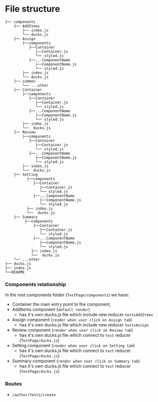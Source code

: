 # File structure

    ├── components
        ├── AddItems
            ├── index.js
            └── ducks.js
        ├── Assign
            ├──components
               ├──Container
                  ├──Container.js
                  └── styled.js
               ├──...ComponentName
                  ├──ComponentName.js
                  └── styled.js
            ├── index.js
            └── ducks.js
        ├── common
            └── ...other
        ├── Container
            ├──components
               ├──Container
                  ├──Container.js
                  └── styled.js
               ├──...ComponentName
                  ├──ComponentName.js
                  └── styled.js
            ├── index.js
            └──  ducks.js
        ├── Review
            ├──components
               ├──Container
                  ├──Container.js
                  └── styled.js
               ├──...ComponentName
                  ├──ComponentName.js
                  └── styled.js
            ├── index.js
            └──  ducks.js
        ├── Setting
              ├──components
                 ├──Container
                    ├──Container.js
                    └── styled.js
                 ├──...ComponentName
                    ├──ComponentName.js
                    └── styled.js
              ├── index.js
              └──  ducks.js
        ├── Summary
             ├──components
                 ├──Container
                    ├──Container.js
                    └── styled.js
                 ├──...ComponentName
                    ├──ComponentName.js
                    └── styled.js
                ├── index.js
                └──  ducks.js
        └── ...other
    ├── ducks.js
    ├── index.js
    └──README

### Components relationship

In the root components folder (`TestPage/components`) we have:

- Container the main entry point to the component,
- AddItems component (`default render`)
  - has it's own ducks.js file which include new reducer `testsAddItems`
- Assign component (`render when user click on Assign tab`)
  - has it's own ducks.js file which include new reducer `testsAssign`
- Review component (`render when user click on Review tab`)
  - has it's own ducks.js file which connect to `test` reducer (`TestPage/ducks.js`)
- Setting component (`render when user click on Setting tab`)
  - has it's own ducks.js file which connect to `test` reducer (`TestPage/ducks.js`)
- Summary component (`render when user click on Summary tab`)
  - has it's own ducks.js file which connect to `test` reducer (`TestPage/ducks.js`)

### Routes

- `/author/tests/create`
